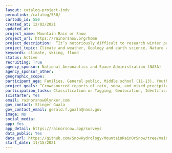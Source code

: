 ```yaml
---
layout: catalog-project-indv
permalink: /catalog/550/
cartodb_id: 550
created_at: 12/02/2021
updated_at: 
project_name: Mountain Rain or Snow
project_url: https://rainorsnow.org/home
project_description:  “It’s notoriously difficult to research winter precipitation in the mountains as precipitation phase (rain, snow, or mixed) can vary over the course of minutes and across short distances. Human observers are our best resource for discovering how rain and snow vary in time and space. Mountain Rain or Snow is a citizen science project devoted to collecting real-time observations of precipitation phase.”
project_topic: Climate and weather, Geology and earth science, Nature and outdoors
keywords: climate, skiing, flood
status: Active
recruiting: True
agency_sponsor: National Aeronautics and Space Administration (NASA)
agency_sponsor_other: 
geographic_scope: 
participant_age: Families, General public, Middle school (11-13), Youth/teen (up to 17)
project_goals: “Crowdsourced reports of rain, snow, and mixed precipitation will help us and other scientists improve remote sensing products and hydrologic models to better estimate what type of precipitation falls during winter storms.”
participation_tasks: Classification or Tagging, Geolocation, Identification, Observation
scistarter: Yes
email: rainorsnow@lynker.com
gov_contact: Stinger Guala
gov_contact_email: gerald.f.guala@nasa.gov
image: No
social_media: 
app: Yes
app_detail: https://rainorsnow.app/surveys
data_public: Yes
data_url: https://github.com/SnowHydrology/MountainRainOrSnow/tree/main/data
start_date: 11/15/2021
---
```

